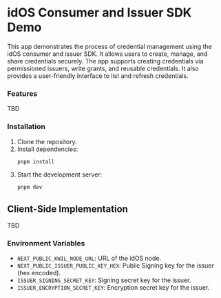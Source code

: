 # idOS Consumer and Issuer SDK Demo

This app demonstrates the process of credential management using the idOS consumer and issuer SDK. It allows users to create, manage, and share credentials securely. The app supports creating credentials via permissioned issuers, write grants, and reusable credentials. It also provides a user-friendly interface to list and refresh credentials.

### Features

TBD

### Installation

1. Clone the repository.
2. Install dependencies:
   ```bash
   pnpm install
   ```
3. Start the development server:
   ```bash
   pnpm dev
   ```

## Client-Side Implementation

TBD

### Environment Variables

- `NEXT_PUBLIC_KWIL_NODE_URL`: URL of the idOS node.
- `NEXT_PUBLIC_ISSUER_PUBLIC_KEY_HEX`: Public Signing key for the issuer (hex encoded).
- `ISSUER_SIGNING_SECRET_KEY`: Signing secret key for the issuer.
- `ISSUER_ENCRYPTION_SECRET_KEY`: Encryption secret key for the issuer.
